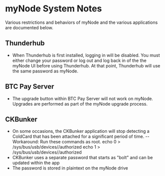 # myNode System Notes

Various restrictions and behaviors of myNode and the various applications are documented below.

## Thunderhub

- When Thunderhub is first installed, logging in will be disabled. You must either change your password or log out and log back in of the the myNode UI before using Thunderhub. At that point, Thunderhub will use the same password as myNode.

## BTC Pay Server

- The upgrade button within BTC Pay Server will not work on myNode. Upgrades are performed as part of the myNode upgrade process.

## CKBunker

- On some occasions, the CKBunker application will stop detecting a ColdCard that has been attached for a significant period of time.
-- Workaround: Run these commands as root.
    echo 0 > /sys/bus/usb/devices/<coldcard device>/authorized
    echo 1 > /sys/bus/usb/devices/<coldcard device>/authorized
- CKBunker uses a separate password that starts as "bolt" and can be updated within the app
- The password is stored in plaintext on the myNode drive